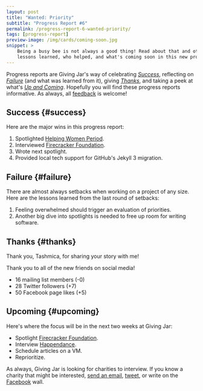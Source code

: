 ```yaml
---
layout: post
title: "Wanted: Priority"
subtitle: "Progress Report #6"
permalink: /progress-report-6-wanted-priority/
tags: [progress-report]
preview-image: /img/cards/coming-soon.jpg
snippet: >
    Being a busy bee is not always a good thing! Read about that and other successes,
    lessons learned, who helped, and what's coming soon in this new progress report.
---
```


Progress reports are Giving Jar's way of celebrating *[Success][1]*, reflecting on *[Failure][2]* (and what was learned from it), giving *[Thanks][3]*, and taking a peek at what's *[Up and Coming][4]*. Hopefully you will find these progress reports informative. As always, all [feedback][5] is welcome!

## Success {#success}

Here are the major wins in this progress report:

1. Spotlighted [Helping Women Period][8].
2. Interviewed [Firecracker Foundation][9].
3. Wrote next spotlight.
4. Provided local tech support for GitHub's Jekyll 3 migration.

## Failure {#failure}

There are almost always setbacks when working on a project of any size. Here are the lessons learned from the last round of setbacks:

1. Feeling overwhelmed should trigger an evaluation of priorities. 
2. Another big dive into spotlights is needed to free up room for writing software.

## Thanks {#thanks}

Thank you, Tashmica, for sharing your story with me!

Thank you to all of the new friends on social media!

* 16 mailing list members (-0)
* 28 Twitter followers (+7)
* 50 Facebook page likes (+5)

## Upcoming {#upcoming}

Here's where the focus will be in the next two weeks at Giving Jar:

* Spotlight [Firecracker Foundation][9].
* Interview [Happendance][10].
* Schedule articles on a VM.
* Reprioritize.

As always, Giving Jar is looking for charities to interview. If you know a charity that might be interested, [send an email][5], [tweet][6], or write on the [Facebook][7] wall.



[1]: #success "Success Section"
[2]: #failure "Failure Section"
[3]: #thanks "Thanks Section"
[4]: #upcoming "Upcoming Section"
[5]: mailto:hello@givingjar.org "Email Giving Jar"
[6]: https://twitter.com/givingjar "Giving Jar on Twitter"
[7]: https://www.facebook.com/givingjarorg "Giving Jar on Facebook"
[8]: http://blog.givingjar.org/charity-spotlight-helping-women-period/ "Charity Spotlight: Helping Women Period"
[9]: http://thefirecrackerfoundation.org/ "Firecracker Foundation Homepage"
[10]: http://happendance.org/ "Happendance Homepage"
